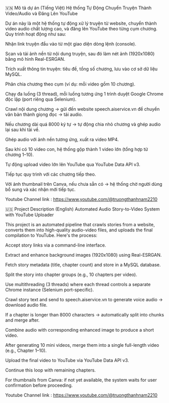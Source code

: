 🇻🇳 Mô tả dự án (Tiếng Việt)
Hệ thống Tự Động Chuyển Truyện Thành Video/Audio và Đăng Lên YouTube

Dự án này là một hệ thống tự động xử lý truyện từ website, chuyển thành video audio chất lượng cao, và đăng lên YouTube theo từng cụm chương. Quy trình hoạt động như sau:

Nhận link truyện đầu vào từ một giao diện dòng lệnh (console).

Scan và tải ảnh nền từ nội dung truyện, sau đó làm nét ảnh (1920x1080) bằng mô hình Real-ESRGAN.

Trích xuất thông tin truyện: tiêu đề, tổng số chương, lưu vào cơ sở dữ liệu MySQL.

Phân chia chương theo cụm (ví dụ: mỗi video gồm 10 chương).

Chạy đa luồng (3 thread), mỗi luồng tương ứng 1 trình duyệt Google Chrome độc lập (port riêng qua Selenium).

Crawl nội dung chương → gửi đến website speech.aiservice.vn để chuyển văn bản thành giọng đọc → tải audio.

Nếu chương dài quá 8000 ký tự → tự động chia nhỏ chương và ghép audio lại sau khi tải về.

Ghép audio với ảnh nền tương ứng, xuất ra video MP4.

Sau khi có 10 video con, hệ thống gộp thành 1 video lớn (tổng hợp từ chương 1–10).

Tự động upload video lớn lên YouTube qua YouTube Data API v3.

Tiếp tục quy trình với các chương tiếp theo.

Với ảnh thumbnail trên Canva, nếu chưa sẵn có → hệ thống chờ người dùng bổ sung và xác nhận mới tiếp tục.

Youtube Channel link : https://www.youtube.com/@truongthanhnam2210

🇺🇸 Project Description (English)
Automated Audio Story-to-Video System with YouTube Uploader

This project is an automated pipeline that crawls stories from a website, converts them into high-quality audio-video files, and uploads the final compilation to YouTube. Here's the process:

Accept story links via a command-line interface.

Extract and enhance background images (1920x1080) using Real-ESRGAN.

Fetch story metadata (title, chapter count) and store in a MySQL database.

Split the story into chapter groups (e.g., 10 chapters per video).

Use multithreading (3 threads) where each thread controls a separate Chrome instance (Selenium port-specific).

Crawl story text and send to speech.aiservice.vn to generate voice audio → download audio file.

If a chapter is longer than 8000 characters → automatically split into chunks and merge after.

Combine audio with corresponding enhanced image to produce a short video.

After generating 10 mini videos, merge them into a single full-length video (e.g., Chapter 1–10).

Upload the final video to YouTube via YouTube Data API v3.

Continue this loop with remaining chapters.

For thumbnails from Canva: if not yet available, the system waits for user confirmation before proceeding.

Youtube Channel link : https://www.youtube.com/@truongthanhnam2210

